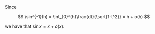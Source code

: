 Since

$$
\sin^{-1}(h) = \int_{0}^{h}\frac{dt}{\sqrt{1-t^2}} = h + o(h)
$$

we have that $\sin x = x + o(x)$.
